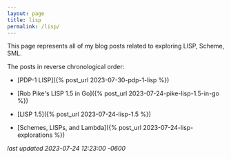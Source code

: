 ```yaml
---
layout: page
title: lisp
permalink: /lisp/
---
```

This page represents all of my blog posts related to exploring LISP, Scheme, SML.

<!--more-->

The posts in reverse chronological order:

* [PDP-1 LISP]({% post_url 2023-07-30-pdp-1-lisp %})

* [Rob Pike's LISP 1.5 in Go]({% post_url 2023-07-24-pike-lisp-1.5-in-go %})

* [LISP 1.5]({% post_url 2023-07-24-lisp-1.5 %})

* [Schemes, LISPs, and Lambda]({% post_url 2023-07-24-lisp-explorations %})

*last updated 2023-07-24 12:23:00 -0600*
